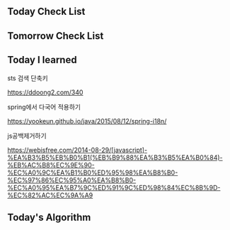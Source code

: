 ## Today Check List



## Tomorrow Check List



## Today I learned

sts 검색 단축키

https://ddoong2.com/340



spring에서 다국어 적용하기

https://yookeun.github.io/java/2015/08/12/spring-i18n/



js공백제거하기

https://webisfree.com/2014-08-29/[javascript]-%EA%B3%B5%EB%B0%B1(%EB%B9%88%EA%B3%B5%EA%B0%84)-%EB%AC%B8%EC%9E%90-%EC%A0%9C%EA%B1%B0%ED%95%98%EA%B8%B0-%EC%97%86%EC%95%A0%EA%B8%B0-%EC%A0%95%EA%B7%9C%ED%91%9C%ED%98%84%EC%8B%9D-%EC%82%AC%EC%9A%A9

## Today's Algorithm

